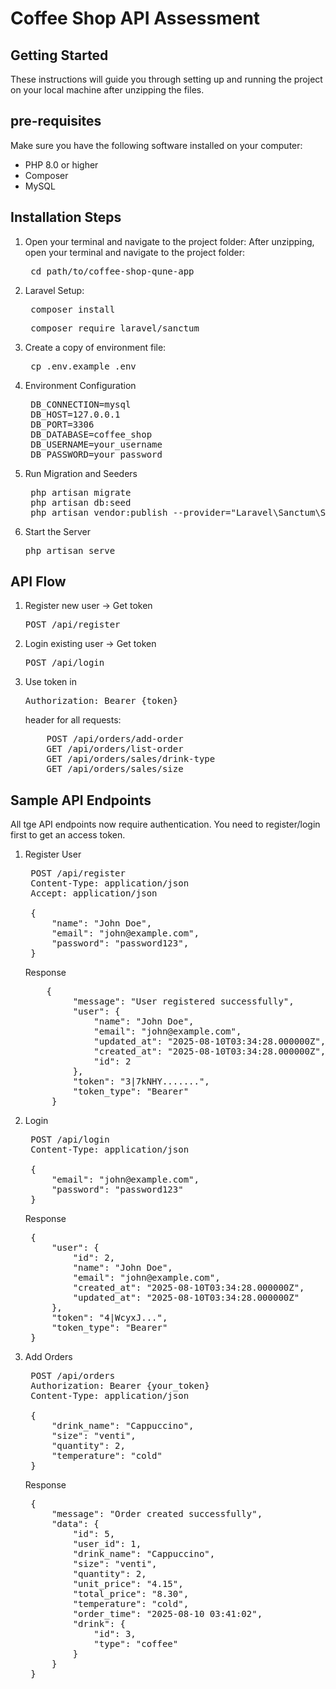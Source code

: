 # Coffee Shop API Assessment

## Getting Started

These instructions will guide you through setting up and running the project on your local machine after unzipping the files.

## pre-requisites

Make sure you have the following software installed on your computer:

- PHP 8.0 or higher
- Composer
- MySQL

## Installation Steps
1. Open your terminal and navigate to the project folder: After unzipping, open your terminal and navigate to the project folder:
   <pre> cd path/to/coffee-shop-qune-app  </pre>
2. Laravel Setup:
   <pre> composer install  </pre>
   <pre> composer require laravel/sanctum  </pre>
3. Create a copy of environment file:
    <pre> cp .env.example .env  </pre>
4. Environment Configuration
   <pre>
    DB_CONNECTION=mysql
    DB_HOST=127.0.0.1
    DB_PORT=3306
    DB_DATABASE=coffee_shop
    DB_USERNAME=your_username
    DB_PASSWORD=your_password
   </pre>
5. Run Migration and Seeders
   <pre>
    php artisan migrate
    php artisan db:seed
    php artisan vendor:publish --provider="Laravel\Sanctum\SanctumServiceProvider"
   </pre>
6. Start the Server
   <pre>php artisan serve</pre>
   
## API Flow 
1. Register new user -> Get token
   <pre>POST /api/register</pre>
2. Login existing user -> Get token
   <pre>POST /api/login</pre>
3. Use token in <pre>Authorization: Bearer {token}</pre> header for all requests:
   <pre>
       POST /api/orders/add-order
       GET /api/orders/list-order
       GET /api/orders/sales/drink-type
       GET /api/orders/sales/size
   </pre>

## Sample API Endpoints
All tge API endpoints now require authentication. You need to register/login first to get an access token.

1. Register User
   <pre>
    POST /api/register
    Content-Type: application/json
    Accept: application/json
    
    {
        "name": "John Doe",
        "email": "john@example.com",
        "password": "password123",
    }
   </pre>
   Response
   <pre>
       {
            "message": "User registered successfully",
            "user": {
                "name": "John Doe",
                "email": "john@example.com",
                "updated_at": "2025-08-10T03:34:28.000000Z",
                "created_at": "2025-08-10T03:34:28.000000Z",
                "id": 2
            },
            "token": "3|7kNHY.......",
            "token_type": "Bearer"
        }
   </pre>
2. Login
   <pre>
    POST /api/login
    Content-Type: application/json
    
    {
        "email": "john@example.com",
        "password": "password123"
    }
   </pre>
   Response
   <pre>
    {
        "user": {
            "id": 2,
            "name": "John Doe",
            "email": "john@example.com",
            "created_at": "2025-08-10T03:34:28.000000Z",
            "updated_at": "2025-08-10T03:34:28.000000Z"
        },
        "token": "4|WcyxJ...",
        "token_type": "Bearer"
    }
   </pre>
3. Add Orders
   <pre>
    POST /api/orders
    Authorization: Bearer {your_token}
    Content-Type: application/json
    
    {
        "drink_name": "Cappuccino",
        "size": "venti", 
        "quantity": 2,
        "temperature": "cold"
    }
   </pre>
   Response
   <pre>
    {
        "message": "Order created successfully",
        "data": {
            "id": 5,
            "user_id": 1,
            "drink_name": "Cappuccino",
            "size": "venti",
            "quantity": 2,
            "unit_price": "4.15",
            "total_price": "8.30",
            "temperature": "cold",
            "order_time": "2025-08-10 03:41:02",
            "drink": {
                "id": 3,
                "type": "coffee"
            }
        }
    }
   </pre>


  
